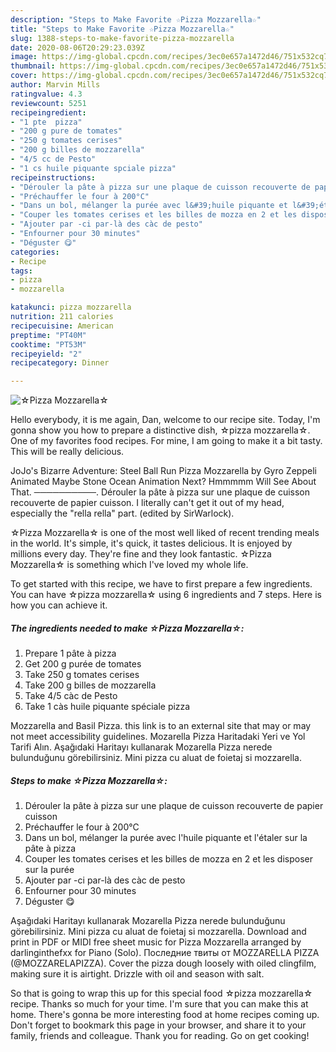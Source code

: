 ```yaml
---
description: "Steps to Make Favorite ☆Pizza Mozzarella☆"
title: "Steps to Make Favorite ☆Pizza Mozzarella☆"
slug: 1388-steps-to-make-favorite-pizza-mozzarella
date: 2020-08-06T20:29:23.039Z
image: https://img-global.cpcdn.com/recipes/3ec0e657a1472d46/751x532cq70/☆pizza-mozzarella☆-photo-principale-de-la-recette.jpg
thumbnail: https://img-global.cpcdn.com/recipes/3ec0e657a1472d46/751x532cq70/☆pizza-mozzarella☆-photo-principale-de-la-recette.jpg
cover: https://img-global.cpcdn.com/recipes/3ec0e657a1472d46/751x532cq70/☆pizza-mozzarella☆-photo-principale-de-la-recette.jpg
author: Marvin Mills
ratingvalue: 4.3
reviewcount: 5251
recipeingredient:
- "1 pte  pizza"
- "200 g pure de tomates"
- "250 g tomates cerises"
- "200 g billes de mozzarella"
- "4/5 cc de Pesto"
- "1 cs huile piquante spciale pizza"
recipeinstructions:
- "Dérouler la pâte à pizza sur une plaque de cuisson recouverte de papier cuisson"
- "Préchauffer le four à 200°C"
- "Dans un bol, mélanger la purée avec l&#39;huile piquante et l&#39;étaler sur la pâte à pizza"
- "Couper les tomates cerises et les billes de mozza en 2 et les disposer sur la purée"
- "Ajouter par -ci par-là des càc de pesto"
- "Enfourner pour 30 minutes"
- "Déguster 😋"
categories:
- Recipe
tags:
- pizza
- mozzarella

katakunci: pizza mozzarella 
nutrition: 211 calories
recipecuisine: American
preptime: "PT40M"
cooktime: "PT53M"
recipeyield: "2"
recipecategory: Dinner

---
```



![☆Pizza Mozzarella☆](https://img-global.cpcdn.com/recipes/3ec0e657a1472d46/751x532cq70/☆pizza-mozzarella☆-photo-principale-de-la-recette.jpg)

Hello everybody, it is me again, Dan, welcome to our recipe site. Today, I'm gonna show you how to prepare a distinctive dish, ☆pizza mozzarella☆. One of my favorites food recipes. For mine, I am going to make it a bit tasty. This will be really delicious.

JoJo&#39;s Bizarre Adventure: Steel Ball Run Pizza Mozzarella by Gyro Zeppeli Animated Maybe Stone Ocean Animation Next? Hmmmmm Will See About That. ──────────. Dérouler la pâte à pizza sur une plaque de cuisson recouverte de papier cuisson. I literally can&#39;t get it out of my head, especially the &#34;rella rella&#34; part. (edited by SirWarlock).

☆Pizza Mozzarella☆ is one of the most well liked of recent trending meals in the world. It's simple, it's quick, it tastes delicious. It is enjoyed by millions every day. They're fine and they look fantastic. ☆Pizza Mozzarella☆ is something which I've loved my whole life.


To get started with this recipe, we have to first prepare a few ingredients. You can have ☆pizza mozzarella☆ using 6 ingredients and 7 steps. Here is how you can achieve it.

<!--inarticleads1-->

##### The ingredients needed to make ☆Pizza Mozzarella☆:

1. Prepare 1 pâte à pizza
1. Get 200 g purée de tomates
1. Take 250 g tomates cerises
1. Take 200 g billes de mozzarella
1. Take 4/5 càc de Pesto
1. Take 1 càs huile piquante spéciale pizza


Mozzarella and Basil Pizza. this link is to an external site that may or may not meet accessibility guidelines. Mozarella Pizza Haritadaki Yeri ve Yol Tarifi Alın. Aşağıdaki Haritayı kullanarak Mozarella Pizza nerede bulunduğunu görebilirsiniz. Mini pizza cu aluat de foietaj si mozzarella. 

<!--inarticleads2-->

##### Steps to make ☆Pizza Mozzarella☆:

1. Dérouler la pâte à pizza sur une plaque de cuisson recouverte de papier cuisson
1. Préchauffer le four à 200°C
1. Dans un bol, mélanger la purée avec l&#39;huile piquante et l&#39;étaler sur la pâte à pizza
1. Couper les tomates cerises et les billes de mozza en 2 et les disposer sur la purée
1. Ajouter par -ci par-là des càc de pesto
1. Enfourner pour 30 minutes
1. Déguster 😋


Aşağıdaki Haritayı kullanarak Mozarella Pizza nerede bulunduğunu görebilirsiniz. Mini pizza cu aluat de foietaj si mozzarella. Download and print in PDF or MIDI free sheet music for Pizza Mozzarella arranged by darlinginthefxx for Piano (Solo). Последние твиты от MOZZARELLA PIZZA (@MOZZARELAPIZZA). Cover the pizza dough loosely with oiled clingfilm, making sure it is airtight. Drizzle with oil and season with salt. 

So that is going to wrap this up for this special food ☆pizza mozzarella☆ recipe. Thanks so much for your time. I'm sure that you can make this at home. There's gonna be more interesting food at home recipes coming up. Don't forget to bookmark this page in your browser, and share it to your family, friends and colleague. Thank you for reading. Go on get cooking!
